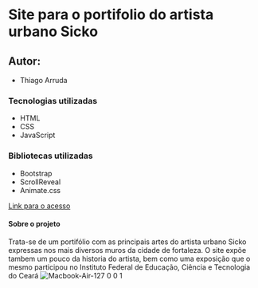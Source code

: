 # Site para o portifolio do artista urbano Sicko
## Autor:
- Thiago Arruda
### Tecnologias utilizadas
- HTML
- CSS
- JavaScript
### Bibliotecas utilizadas
- Bootstrap
- ScrollReveal
- Animate.css

[Link para o acesso](https://thiagoarruda09.github.io/site-sicko/)
#### Sobre o projeto
Trata-se de um portifólio com as principais artes do artista urbano Sicko expressas nos mais diversos muros da cidade de fortaleza. O site expõe tambem um pouco da historia do artista, bem como uma exposição que o mesmo participou no Instituto Federal de Educação, Ciência e Tecnologia do Ceará
![Macbook-Air-127 0 0 1](https://github.com/user-attachments/assets/3ca89fe9-da05-4894-aa41-698a844d20d3)
